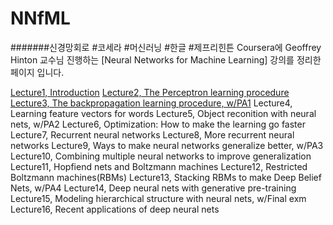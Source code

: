 # NNfML
#######신경망회로 #코세라 #머신러닝 #한글 #제프리힌튼
Coursera에 Geoffrey Hinton 교수님 진행하는 [Neural Networks for Machine Learning] 강의를 정리한 페이지 입니다.

<a href="https://cdn.rawgit.com/notyetend/NNfML/master/html/Neural_Networks_Lecture1.html">Lecture1, Introduction</a>
<a href="https://cdn.rawgit.com/notyetend/NNfML/master/html/Neural_Networks_Lecture2.html">Lecture2, The Perceptron learning procedure</a>
<a href="https://cdn.rawgit.com/notyetend/NNfML/master/html/Neural_Networks_Lecture3.html">Lecture3, The backpropagation learning procedure, w/PA1</a>
Lecture4, Learning feature vectors for words
Lecture5, Object reconition with neural nets, w/PA2
Lecture6, Optimization: How to make the learning go faster
Lecture7, Recurrent neural networks
Lecture8, More recurrent neural networks
Lecture9, Ways to make neural networks generalize better, w/PA3
Lecture10, Combining multiple neural networks to improve generalization
Lecture11, Hopfiend nets and Boltzmann machines
Lecture12, Restricted Boltzmann machines(RBMs)
Lecture13, Stacking RBMs to make Deep Belief Nets, w/PA4
Lecture14, Deep neural nets with generative pre-training
Lecture15, Modeling hierarchical structure with neural nets, w/Final exm
Lecture16, Recent applications of deep neural nets
